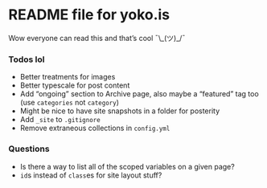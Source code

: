 # README file for yoko.is

Wow everyone can read this and that’s cool ¯\\\_(ツ)\_/¯

### Todos lol
- Better treatments for images
- Better typescale for post content
- Add “ongoing” section to Archive page, also maybe a “featured” tag too (use `categories` not `category`)
- Might be nice to have site snapshots in a folder for posterity
- Add `_site` to `.gitignore`
- Remove extraneous collections in `config.yml`

### Questions
- Is there a way to list all of the scoped variables on a given page?
- `id`s instead of `class`es for site layout stuff?